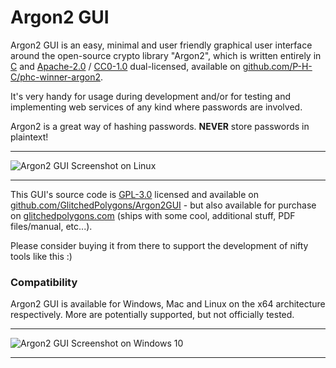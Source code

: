# Argon2 GUI

Argon2 GUI is an easy, minimal and user friendly graphical user interface around the open-source crypto library
"Argon2", which is written entirely in [C](https://en.wikipedia.org/wiki/C_(programming_language)) and 
[Apache-2.0](https://www.apache.org/licenses/LICENSE-2.0) / 
[CC0-1.0](https://creativecommons.org/share-your-work/public-domain/cc0) dual-licensed, available on 
[github.com/P-H-C/phc-winner-argon2](https://github.com/P-H-C/phc-winner-argon2).

It's very handy for usage during development and/or for testing and implementing web services of any kind where 
passwords are involved.

Argon2 is a great way of hashing passwords. **NEVER** store passwords in plaintext!

---

![Argon2 GUI Screenshot on Linux](https://api-files.glitchedpolygons.com/api/v1/files/02mpxo1zjhvz8d3s)

---

This GUI's source code is [GPL-3.0](https://github.com/GlitchedPolygons/Argon2GUI/blob/main/LICENSE) licensed and 
available on [github.com/GlitchedPolygons/Argon2GUI](https://github.com/GlitchedPolygons/Argon2GUI) - but also 
available for purchase on [glitchedpolygons.com](https://glitchedpolygons.com) (ships with some cool, additional 
stuff, PDF files/manual, etc...). 

Please consider buying it from there to support the development of nifty tools like this :)

### Compatibility

Argon2 GUI is available for Windows, Mac and Linux on the x64 architecture respectively. More are potentially 
supported, but not officially tested.

---

![Argon2 GUI Screenshot on Windows 10](https://api-files.glitchedpolygons.com/api/v1/files/5qxc1mrit7gc9fef)

---
